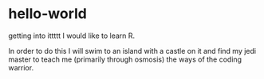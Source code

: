 # hello-world
getting into ittttt
I would like to learn R.

In order to do this I will swim to an island with a castle on it and find my jedi master to teach me (primarily through osmosis) the ways of the coding warrior.
